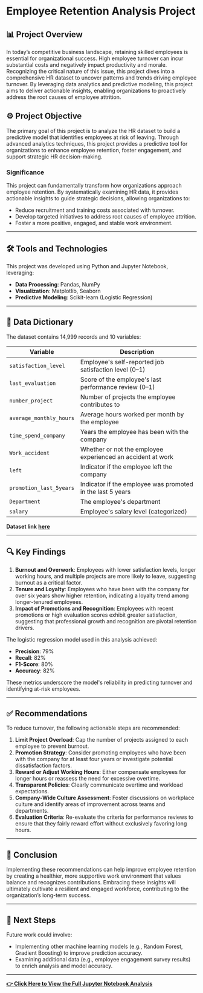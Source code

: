 # Employee Retention Analysis Project



## 📊 Project Overview

In today’s competitive business landscape, retaining skilled employees is essential for organizational success. High employee turnover can incur substantial costs and negatively impact productivity and morale. Recognizing the critical nature of this issue, this project dives into a comprehensive HR dataset to uncover patterns and trends driving employee turnover. By leveraging data analytics and predictive modeling, this project aims to deliver actionable insights, enabling organizations to proactively address the root causes of employee attrition.

## ⚙️ Project Objective

The primary goal of this project is to analyze the HR dataset to build a predictive model that identifies employees at risk of leaving. Through advanced analytics techniques, this project provides a predictive tool for organizations to enhance employee retention, foster engagement, and support strategic HR decision-making.

### Significance

This project can fundamentally transform how organizations approach employee retention. By systematically examining HR data, it provides actionable insights to guide strategic decisions, allowing organizations to:
- Reduce recruitment and training costs associated with turnover.
- Develop targeted initiatives to address root causes of employee attrition.
- Foster a more positive, engaged, and stable work environment.

---

## 🛠️ Tools and Technologies

This project was developed using Python and Jupyter Notebook, leveraging:
- **Data Processing**: Pandas, NumPy
- **Visualization**: Matplotlib, Seaborn
- **Predictive Modeling**: Scikit-learn (Logistic Regression)

---

## 📝 Data Dictionary

The dataset contains 14,999 records and 10 variables:

| Variable                 | Description                                                                                |
|--------------------------|--------------------------------------------------------------------------------------------|
| `satisfaction_level`     | Employee's self-reported job satisfaction level (0–1)                                      |
| `last_evaluation`        | Score of the employee's last performance review (0–1)                                      |
| `number_project`         | Number of projects the employee contributes to                                             |
| `average_monthly_hours`  | Average hours worked per month by the employee                                             |
| `time_spend_company`     | Years the employee has been with the company                                               |
| `Work_accident`          | Whether or not the employee experienced an accident at work                                |
| `left`                   | Indicator if the employee left the company                                                 |
| `promotion_last_5years`  | Indicator if the employee was promoted in the last 5 years                                 |
| `Department`             | The employee's department                                                                  |
| `salary`                 | Employee's salary level (categorized)                                                      |

**Dataset link** [**here**]()

---

## 🔍 Key Findings

1. **Burnout and Overwork**: Employees with lower satisfaction levels, longer working hours, and multiple projects are more likely to leave, suggesting burnout as a critical factor.
2. **Tenure and Loyalty**: Employees who have been with the company for over six years show higher retention, indicating a loyalty trend among longer-tenured employees.
3. **Impact of Promotions and Recognition**: Employees with recent promotions or high evaluation scores exhibit greater satisfaction, suggesting that professional growth and recognition are pivotal retention drivers.

The logistic regression model used in this analysis achieved:
- **Precision**: 79%
- **Recall**: 82%
- **F1-Score**: 80%
- **Accuracy**: 82%

These metrics underscore the model's reliability in predicting turnover and identifying at-risk employees.

---

## ✅ Recommendations

To reduce turnover, the following actionable steps are recommended:

1. **Limit Project Overload**: Cap the number of projects assigned to each employee to prevent burnout.
2. **Promotion Strategy**: Consider promoting employees who have been with the company for at least four years or investigate potential dissatisfaction factors.
3. **Reward or Adjust Working Hours**: Either compensate employees for longer hours or reassess the need for excessive overtime.
4. **Transparent Policies**: Clearly communicate overtime and workload expectations.
5. **Company-Wide Culture Assessment**: Foster discussions on workplace culture and identify areas of improvement across teams and departments.
6. **Evaluation Criteria**: Re-evaluate the criteria for performance reviews to ensure that they fairly reward effort without exclusively favoring long hours.

---

## 📌 Conclusion

Implementing these recommendations can help improve employee retention by creating a healthier, more supportive work environment that values balance and recognizes contributions. Embracing these insights will ultimately cultivate a resilient and engaged workforce, contributing to the organization’s long-term success.

---

## 🚀 Next Steps

Future work could involve:
- Implementing other machine learning models (e.g., Random Forest, Gradient Boosting) to improve prediction accuracy.
- Examining additional data (e.g., employee engagement survey results) to enrich analysis and model accuracy.

---

[**👉 Click Here to View the Full Jupyter Notebook Analysis**](https://github.com/jimi121/PYTHON-PROJECTS/blob/main/Employee%20retention%20prediction%20project/Employee%20retention%20prediction.ipynb) <!-- Replace with actual URL -->


